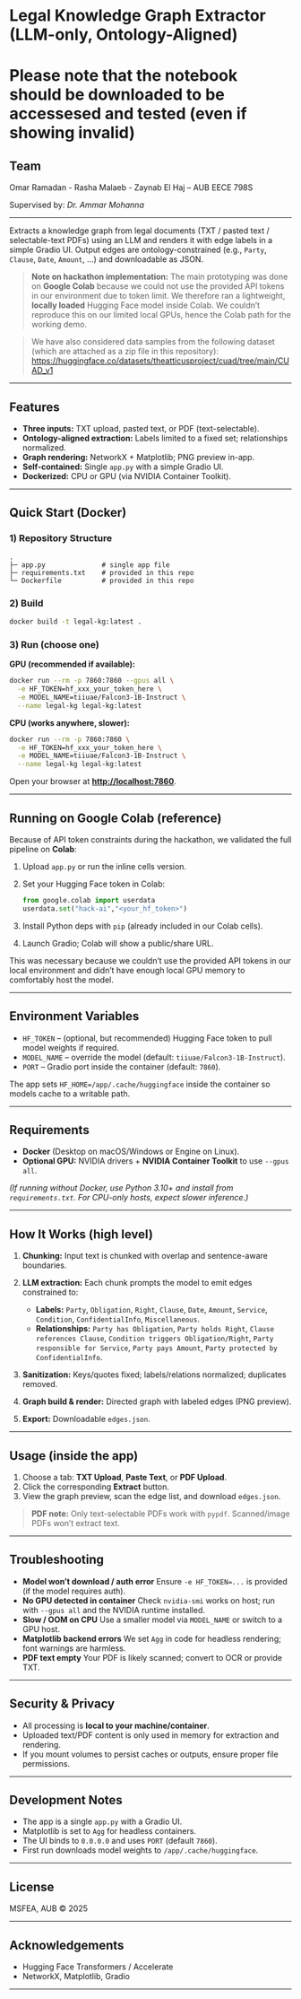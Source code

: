 # Legal Knowledge Graph Extractor (LLM-only, Ontology-Aligned)
# Please note that the notebook should be downloaded to be accessesed and tested (even if showing invalid)

## Team

Omar Ramadan - Rasha Malaeb - Zaynab El Haj – AUB EECE 798S

Supervised by: *Dr. Ammar Mohanna*

---

Extracts a knowledge graph from legal documents (TXT / pasted text / selectable-text PDFs) using an LLM and renders it with edge labels in a simple Gradio UI. Output edges are ontology-constrained (e.g., `Party`, `Clause`, `Date`, `Amount`, …) and downloadable as JSON.

> **Note on hackathon implementation:**
> The main prototyping was done on **Google Colab** because we could not use the provided API tokens in our environment due to token limit. We therefore ran a lightweight, **locally loaded** Hugging Face model inside Colab. We couldn’t reproduce this on our limited local GPUs, hence the Colab path for the working demo.

> We have also considered data samples from the following dataset (which are attached as a zip file in this repository): https://huggingface.co/datasets/theatticusproject/cuad/tree/main/CUAD_v1

---

## Features

* **Three inputs:** TXT upload, pasted text, or PDF (text-selectable).
* **Ontology-aligned extraction:** Labels limited to a fixed set; relationships normalized.
* **Graph rendering:** NetworkX + Matplotlib; PNG preview in-app.
* **Self-contained:** Single `app.py` with a simple Gradio UI.
* **Dockerized:** CPU or GPU (via NVIDIA Container Toolkit).

---

## Quick Start (Docker)

### 1) Repository Structure

```
.
├─ app.py              # single app file
├─ requirements.txt    # provided in this repo
└─ Dockerfile          # provided in this repo
```

### 2) Build

```bash
docker build -t legal-kg:latest .
```

### 3) Run (choose one)

**GPU (recommended if available):**

```bash
docker run --rm -p 7860:7860 --gpus all \
  -e HF_TOKEN=hf_xxx_your_token_here \
  -e MODEL_NAME=tiiuae/Falcon3-1B-Instruct \
  --name legal-kg legal-kg:latest
```

**CPU (works anywhere, slower):**

```bash
docker run --rm -p 7860:7860 \
  -e HF_TOKEN=hf_xxx_your_token_here \
  -e MODEL_NAME=tiiuae/Falcon3-1B-Instruct \
  --name legal-kg legal-kg:latest
```

Open your browser at **[http://localhost:7860](http://localhost:7860)**.

---

## Running on Google Colab (reference)

Because of API token constraints during the hackathon, we validated the full pipeline on **Colab**:

1. Upload `app.py` or run the inline cells version.
2. Set your Hugging Face token in Colab:

   ```python
   from google.colab import userdata
   userdata.set("hack-ai","<your_hf_token>")
   ```
3. Install Python deps with `pip` (already included in our Colab cells).
4. Launch Gradio; Colab will show a public/share URL.

This was necessary because we couldn’t use the provided API tokens in our local environment and didn’t have enough local GPU memory to comfortably host the model.

---

## Environment Variables

* `HF_TOKEN` – (optional, but recommended) Hugging Face token to pull model weights if required.
* `MODEL_NAME` – override the model (default: `tiiuae/Falcon3-1B-Instruct`).
* `PORT` – Gradio port inside the container (default: `7860`).

The app sets `HF_HOME=/app/.cache/huggingface` inside the container so models cache to a writable path.

---

## Requirements

* **Docker** (Desktop on macOS/Windows or Engine on Linux).
* **Optional GPU:** NVIDIA drivers + **NVIDIA Container Toolkit** to use `--gpus all`.

*(If running without Docker, use Python 3.10+ and install from `requirements.txt`. For CPU-only hosts, expect slower inference.)*

---

## How It Works (high level)

1. **Chunking:** Input text is chunked with overlap and sentence-aware boundaries.
2. **LLM extraction:** Each chunk prompts the model to emit edges constrained to:

   * **Labels:** `Party`, `Obligation`, `Right`, `Clause`, `Date`, `Amount`, `Service`, `Condition`, `ConfidentialInfo`, `Miscellaneous`.
   * **Relationships:**
     `Party has Obligation`, `Party holds Right`, `Clause references Clause`,
     `Condition triggers Obligation/Right`, `Party responsible for Service`,
     `Party pays Amount`, `Party protected by ConfidentialInfo`.
3. **Sanitization:** Keys/quotes fixed; labels/relations normalized; duplicates removed.
4. **Graph build & render:** Directed graph with labeled edges (PNG preview).
5. **Export:** Downloadable `edges.json`.

---

## Usage (inside the app)

1. Choose a tab: **TXT Upload**, **Paste Text**, or **PDF Upload**.
2. Click the corresponding **Extract** button.
3. View the graph preview, scan the edge list, and download `edges.json`.

> **PDF note:** Only text-selectable PDFs work with `pypdf`. Scanned/image PDFs won’t extract text.

---

## Troubleshooting

* **Model won’t download / auth error**
  Ensure `-e HF_TOKEN=...` is provided (if the model requires auth).
* **No GPU detected in container**
  Check `nvidia-smi` works on host; run with `--gpus all` and the NVIDIA runtime installed.
* **Slow / OOM on CPU**
  Use a smaller model via `MODEL_NAME` or switch to a GPU host.
* **Matplotlib backend errors**
  We set `Agg` in code for headless rendering; font warnings are harmless.
* **PDF text empty**
  Your PDF is likely scanned; convert to OCR or provide TXT.

---

## Security & Privacy

* All processing is **local to your machine/container**.
* Uploaded text/PDF content is only used in memory for extraction and rendering.
* If you mount volumes to persist caches or outputs, ensure proper file permissions.

---

## Development Notes

* The app is a single `app.py` with a Gradio UI.
* Matplotlib is set to `Agg` for headless containers.
* The UI binds to `0.0.0.0` and uses `PORT` (default `7860`).
* First run downloads model weights to `/app/.cache/huggingface`.

---

## License

MSFEA, AUB © 2025

---

## Acknowledgements

* Hugging Face Transformers / Accelerate
* NetworkX, Matplotlib, Gradio

---
